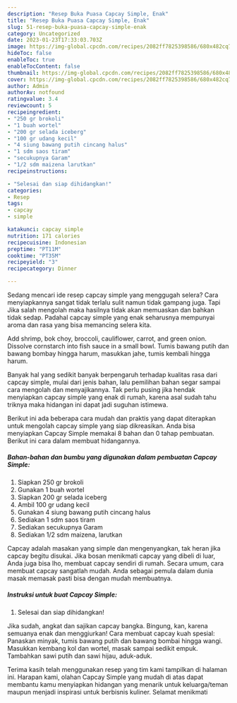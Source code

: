 ```yaml
---
description: "Resep Buka Puasa Capcay Simple, Enak"
title: "Resep Buka Puasa Capcay Simple, Enak"
slug: 51-resep-buka-puasa-capcay-simple-enak
category: Uncategorized
date: 2023-01-23T17:33:03.703Z
image: https://img-global.cpcdn.com/recipes/2082ff7825398586/680x482cq70/capcay-simple-foto-resep-utama.jpg
hideToc: false
enableToc: true
enableTocContent: false
thumbnail: https://img-global.cpcdn.com/recipes/2082ff7825398586/680x482cq70/capcay-simple-foto-resep-utama.jpg
cover: https://img-global.cpcdn.com/recipes/2082ff7825398586/680x482cq70/capcay-simple-foto-resep-utama.jpg
author: Admin
authorAv: notfound
ratingvalue: 3.4
reviewcount: 5
recipeingredient:
- "250 gr brokoli"
- "1 buah wortel"
- "200 gr selada iceberg"
- "100 gr udang kecil"
- "4 siung bawang putih cincang halus"
- "1 sdm saos tiram"
- "secukupnya Garam"
- "1/2 sdm maizena larutkan"
recipeinstructions:

- "Selesai dan siap dihidangkan!"
categories:
- Resep
tags:
- capcay
- simple

katakunci: capcay simple 
nutrition: 171 calories
recipecuisine: Indonesian
preptime: "PT11M"
cooktime: "PT35M"
recipeyield: "3"
recipecategory: Dinner

---
```



Sedang mencari ide resep capcay simple yang menggugah selera? Cara menyiapkannya sangat tidak terlalu sulit namun tidak gampang juga. Tapi Jika salah mengolah maka hasilnya tidak akan memuaskan dan bahkan tidak sedap. Padahal capcay simple yang enak seharusnya mempunyai aroma dan rasa yang bisa memancing selera kita.


Add shrimp, bok choy, broccoli, cauliflower, carrot, and green onion. Dissolve cornstarch into fish sauce in a small bowl. Tumis bawang putih dan bawang bombay hingga harum, masukkan jahe, tumis kembali hingga harum.

Banyak hal yang sedikit banyak berpengaruh terhadap kualitas rasa dari capcay simple, mulai dari jenis bahan, lalu pemilihan bahan segar sampai cara mengolah dan menyajikannya. Tak perlu pusing jika hendak menyiapkan capcay simple yang enak di rumah, karena asal sudah tahu triknya maka hidangan ini dapat jadi suguhan istimewa.


Berikut ini ada beberapa cara mudah dan praktis yang dapat diterapkan untuk mengolah capcay simple yang siap dikreasikan. Anda bisa menyiapkan Capcay Simple memakai 8 bahan dan 0 tahap pembuatan. Berikut ini cara dalam membuat hidangannya.

<!--inarticleads1-->

##### Bahan-bahan dan bumbu yang digunakan dalam pembuatan Capcay Simple:

1. Siapkan 250 gr brokoli
1. Gunakan 1 buah wortel
1. Siapkan 200 gr selada iceberg
1. Ambil 100 gr udang kecil
1. Gunakan 4 siung bawang putih cincang halus
1. Sediakan 1 sdm saos tiram
1. Sediakan secukupnya Garam
1. Sediakan 1/2 sdm maizena, larutkan


Capcay adalah masakan yang simple dan mengenyangkan, tak heran jika capcay begitu disukai. Jika bosan menikmati capcay yang dibeli di luar, Anda juga bisa lho, membuat capcay sendiri di rumah. Secara umum, cara membuat capcay sangatlah mudah. Anda sebagai pemula dalam dunia masak memasak pasti bisa dengan mudah membuatnya. 

<!--inarticleads2-->

##### Instruksi untuk buat Capcay Simple:


1. Selesai dan siap dihidangkan!

Jika sudah, angkat dan sajikan capcay bangka. Bingung, kan, karena semuanya enak dan menggiurkan! Cara membuat capcay kuah spesial: Panaskan minyak, tumis bawang putih dan bawang bombai hingga wangi. Masukkan kembang kol dan wortel, masak sampai sedikit empuk. Tambahkan sawi putih dan sawi hijau, aduk-aduk. 

Terima kasih telah menggunakan resep yang tim kami tampilkan di halaman ini. Harapan kami, olahan Capcay Simple yang mudah di atas dapat membantu kamu menyiapkan hidangan yang menarik untuk keluarga/teman maupun menjadi inspirasi untuk berbisnis kuliner. Selamat menikmati
